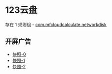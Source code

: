 # 123云盘

存在 1 规则组 - [com.mfcloudcalculate.networkdisk](/src/apps/com.mfcloudcalculate.networkdisk.ts)

## 开屏广告

- [快照-0](https://i.gkd.li/import/12846434)
- [快照-1](https://i.gkd.li/import/13059834)
- [快照-2](https://i.gkd.li/import/import/13259303)
